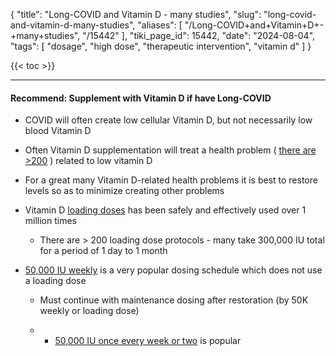 {
    "title": "Long-COVID and Vitamin D - many studies",
    "slug": "long-covid-and-vitamin-d-many-studies",
    "aliases": [
        "/Long-COVID+and+Vitamin+D+-+many+studies",
        "/15442"
    ],
    "tiki_page_id": 15442,
    "date": "2024-08-04",
    "tags": [
        "dosage",
        "high dose",
        "therapeutic intervention",
        "vitamin d"
    ]
}


{{< toc >}}

---

#### Recommend: Supplement with Vitamin D if have Long-COVID

<!-- ~tc~ start ~/tc~ -->

* COVID will often create low cellular Vitamin D, but not necessarily low blood Vitamin D

* Often Vitamin D supplementation will treat a health problem ( [there are >200](/posts/health-problems-and-d) ) related to low vitamin D

* For a great many Vitamin D-related health problems it is best to restore levels so as to minimize creating other problems

* Vitamin D [loading doses](/posts/overview-loading-of-vitamin-d) has been safely and effectively used over 1 million times

   * There are > 200 loading dose protocols - many take 300,000 IU total for a period of 1 day to 1 month

* [50,000 IU weekly](/tags/50000-iu-weekly.html) is a very popular dosing schedule which does not use a loading dose

   * Must continue with maintenance dosing after restoration (by 50K weekly or loading dose)

   * - [50,000 IU once every week or two](/tags/50000-iu-once-every-week-or-two.html) is popular

<!-- ~tc~ end ~/tc~ -->